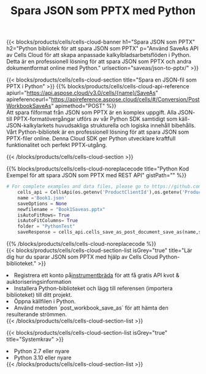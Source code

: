 ﻿---
title:  Spara JSON som PPTX med Python
description:  Använder Aspose.Cells Cloud SDK för Python för att spara JSON-formatfil som PPTX-formatfil.
kwords: Excel, Save JSON as PPTX, REST, Python
howto: How to save JSON as PPTX using Aspose.Cells Cloud Python library.
---
{{< blocks/products/cells/cells-cloud-banner h1="Spara JSON som PPTX" h2="Python bibliotek för att spara JSON som PPTX" p="Använd SaveAs API av Cells Cloud för att skapa anpassade kalkylbladsarbetsflöden i Python. Detta är en professionell lösning för att spara JSON som PPTX och andra dokumentformat online med Python." urlsection="saveas/json-to-pptx/" >}}

{{< blocks/products/cells/cells-cloud-section title="Spara en JSON-fil som PPTX i Python" >}}
{{% blocks/products/cells/cells-cloud-api-reference apiurl="https://api.aspose.cloud/v3.0/cells/{name}/SaveAs" apireferenceurl="https://apireference.aspose.cloud/cells/#/Conversion/PostWorkbookSaveAs" apimethod="POST" %}}
<br/>
Att spara filformat från JSON som PPTX är en komplex uppgift. Alla JSON- till PPTX-formatövergångar utförs av vår Python SDK samtidigt som käll-JSON-kalkylarkets huvudsakliga strukturella och logiska innehåll bibehålls. Vårt Python-bibliotek är en professionell lösning för att spara JSON som PPTX-filer online. Denna Cloud SDK ger Python utvecklare kraftfull funktionalitet och perfekt PPTX-utgång.

{{< /blocks/products/cells/cells-cloud-section >}}

{{% blocks/products/cells/cells-cloud-noreplacecode title="Python Kod Exempel för att spara JSON som PPTX med REST API" gistPath="" %}}
  
```python
# For complete examples and data files, please go to https://github.com/aspose-cells-cloud/aspose-cells-cloud-python/
    cells_api = CellsApi(os.getenv('ProductClientId'),os.getenv('ProductClientSecret'))
    name ='Book1.json'    
    saveOptions = None
    newfilename = "Book1Saveas.pptx"
    isAutoFitRows= True
    isAutoFitColumns= True
    folder = "PythonTest"
    saveResponse = cells_api.cells_save_as_post_document_save_as(name,save_options=saveOptions, newfilename=(folder +'/' + newfilename),folder=folder)
```
  
{{% /blocks/products/cells/cells-cloud-noreplacecode %}}
<br/>
{{< blocks/products/cells/cells-cloud-section-list isGrey="true" title="Lär dig hur du sparar JSON som PPTX med hjälp av Cells Cloud Python-biblioteket." >}}
<li> Registrera ett konto på<a href="https://dashboard.aspose.cloud/">instrumentbräda</a> för att få gratis API kvot & auktoriseringsinformation</li>
<li>Installera Python-biblioteket och lägg till referensen (importera biblioteket) till ditt projekt.</li>
<li>Öppna källfilen i Python.</li>
<li>Använd metoden `post_workbook_save_as` för att hämta den resulterande strömmen.</li>
{{< /blocks/products/cells/cells-cloud-section-list >}}

{{< blocks/products/cells/cells-cloud-section-list isGrey="true" title="Systemkrav" >}}
<li>Python 2.7 eller nyare</li>
<li>Python 3.10 eller nyare</li>
{{< /blocks/products/cells/cells-cloud-section-list >}}
